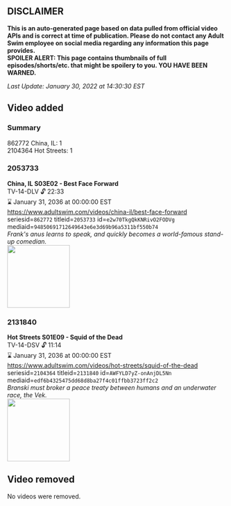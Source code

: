 ## DISCLAIMER
**This is an auto-generated page based on data pulled from official video APIs and is correct at time of publication. Please do not contact any Adult Swim employee on social media regarding any information this page provides.**  
**SPOILER ALERT: This page contains thumbnails of full episodes/shorts/etc. that might be spoilery to you. YOU HAVE BEEN WARNED.**  

_Last Update: January 30, 2022 at 14:30:30 EST_
## Video added
### Summary
862772 China, IL: 1  
2104364 Hot Streets: 1  
### 2053733
**China, IL S03E02 - Best Face Forward**  
TV-14-DLV 🔓 22:33  
⌛ January 31, 2036 at 00:00:00 EST  
https://www.adultswim.com/videos/china-il/best-face-forward  
seriesid=`862772` titleid=`2053733` id=`e2w70TkgQkKNRivO2FODVg` mediaid=`94850691712649643e6e3d69b96a5311bf550b74`  
_Frank's anus learns to speak, and quickly becomes a world-famous stand-up comedian._  
<a href="https://media.cdn.adultswim.com/uploads/20200302/thumbnails/2_20321659302-chinail_302_dup-20150327.jpg"><img src="https://media.cdn.adultswim.com/uploads/20200302/thumbnails/2_20321659302-chinail_302_dup-20150327.jpg" height="144px" /></a>
### 2131840
**Hot Streets S01E09 - Squid of the Dead**  
TV-14-DSV 🔓 11:14  
⌛ January 31, 2036 at 00:00:00 EST  
https://www.adultswim.com/videos/hot-streets/squid-of-the-dead  
seriesid=`2104364` titleid=`2131840` id=`AWFYLD7yZ-onAnjDL5Nn` mediaid=`edf6b4325475dd68d8ba27f4c01ffbb3723ff2c2`  
_Branski must broker a peace treaty between humans and an underwater race, the Vek._  
<a href="https://media.cdn.adultswim.com/uploads/20200305/thumbnails/2_20351527562-HotStreets_109_dup-20171003.jpg"><img src="https://media.cdn.adultswim.com/uploads/20200305/thumbnails/2_20351527562-HotStreets_109_dup-20171003.jpg" height="144px" /></a>
## Video removed
No videos were removed.  
